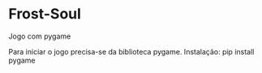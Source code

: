 # Frost-Soul
Jogo com pygame

Para iniciar o jogo precisa-se da biblioteca pygame.
Instalação: pip install pygame
